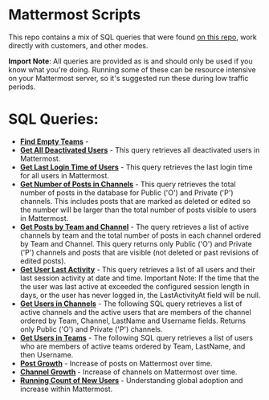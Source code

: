 # Mattermost Scripts

This repo contains a mix of SQL queries that were found [on this repo](https://github.com/cvitter/mattermost-scripts), work directly with customers, and other modes. 

**Import Note**: All queries are provided as is and should only be used if you know what you're doing. Running some of these can be resource intensive on your Mattermost server, so it's suggested run these during low traffic periods. 

# SQL Queries:

* **[Find Empty Teams](queries/find_empty_teams/query.sql)** - 
* **[Get All Deactivated Users](queries/get_all_deactivated_users/query.sql)** - This query retrieves all deactivated users in Mattermost.
* **[Get Last Login Time of Users](queries/get_last_login_time/query.sql)** - This query retrieves the last login time for all users in Mattermost.
* **[Get Number of Posts in Channels](queries/get_number_of_posts_in_channels/query.sql)** - This query retrieves the total number of posts in the database for Public ('O') and Private ('P') channels. This includes posts that are marked as deleted or edited so the number will be larger than the total number of posts visible to users in Mattermost.
* **[Get Posts by Team and Channel](queries/get_posts_by_team_and_channel/query.sql)** - The query retrieves a list of active channels by team and the total number of posts in each channel ordered by Team and Channel. This query returns only Public ('O') and Private ('P') channels and posts that are visible (not deleted or past revisions of edited posts).
* **[Get User Last Activity](queries/get_user_last_activity/query.sql)** - This query retrieves a list of all users and their last session activity at date and time. Important Note: If the time that the the user was last active at exceeded the configured session length in days, or the user has never logged in, the LastActivityAt field will be null.
* **[Get Users in Channels](queries/get_users_in_channels/query.sql)** - The following SQL query retrieves a list of active channels and the active users that are members of the channel ordered by Team, Channel, LastName and Username fields. Returns only Public ('O') and Private ('P') channels.
* **[Get Users in Teams](queries/get_users_in_teams/query.sql)** - The following SQL query retrieves a list of users who are members of active teams ordered by Team, LastName, and then Username.
* **[Post Growth](queries/post_growth/query.sql)** - Increase of posts on Mattermost over time.
* **[Channel Growth](queries/channel_growth/query.sql)** - Increase of channels on Mattermost over time.
* **[Running Count of New Users](queries/running_count_of_new_users/query.sql)** - Understanding global adoption and increase within Mattermost.


